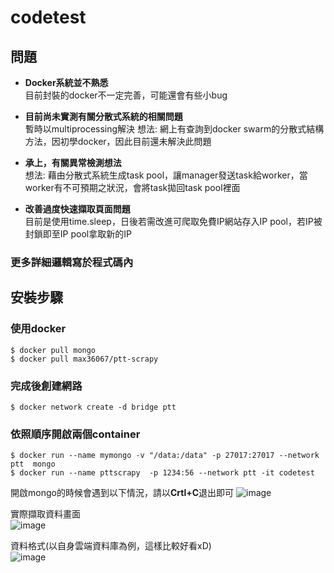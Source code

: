 # codetest
## 問題
* **Docker系統並不熟悉**<br>
目前封裝的docker不一定完善，可能還會有些小bug

* **目前尚未實測有關分散式系統的相關問題**<br>
暫時以multiprocessing解決
想法: 網上有查詢到docker swarm的分散式結構方法，因初學docker，因此目前還未解決此問題

* **承上，有關異常檢測想法**<br>
想法: 藉由分散式系統生成task pool，讓manager發送task給worker，當worker有不可預期之狀況，會將task拋回task pool裡面<br>

* **改善過度快速擷取頁面問題**<br>
目前是使用time.sleep，日後若需改進可爬取免費IP網站存入IP pool，若IP被封鎖即至IP pool拿取新的IP<br>

### 更多詳細邏輯寫於程式碼內


## 安裝步驟

### 使用docker

```
$ docker pull mongo
$ docker pull max36067/ptt-scrapy
```

### 完成後創建網路

```
$ docker network create -d bridge ptt
```

### 依照順序開啟兩個container

```
$ docker run --name mymongo -v "/data:/data" -p 27017:27017 --network ptt  mongo
$ docker run --name pttscrapy  -p 1234:56 --network ptt -it codetest
```

開啟mongo的時候會遇到以下情況，請以**Crtl+C**退出即可
![image](https://imgur.com/cJfuadq.jpg)


實際擷取資料畫面<br>
![image](https://imgur.com/NSk6rop.jpg)


資料格式(以自身雲端資料庫為例，這樣比較好看xD)<br>
![image](https://imgur.com/RTjjfGB.jpg)
